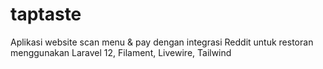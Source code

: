 # taptaste
Aplikasi website scan menu & pay dengan integrasi Reddit untuk restoran menggunakan Laravel 12, Filament, Livewire, Tailwind
